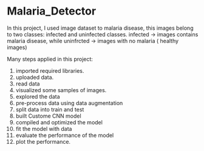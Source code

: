 # Malaria_Detector

In this project, I used image dataset to malaria disease, this images belong to two classes: infected and uninfected classes. infected -> images contains malaria disease, while uninfrcted -> images with no malaria ( healthy images)

Many steps applied in this project: 
1. imported required libraries.
2. uploaded data.
3. read data
4. visualized some samples of images.
5. explored the data
6. pre-process data using data augmentation
7. split data into train and test
8. built Custome CNN model
9. compiled and optimized the model
10. fit the model with data
11. evaluate the performance of the model
12. plot the performance.
